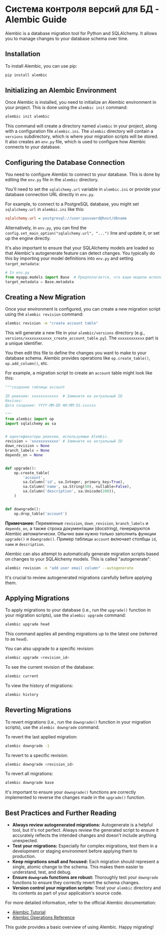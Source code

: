 # Система контроля версий для БД - Alembic Guide

Alembic is a database migration tool for Python and SQLAlchemy. It allows you to manage changes to your database schema over time.

## Installation

To install Alembic, you can use pip:

```bash
pip install alembic
```

## Initializing an Alembic Environment

Once Alembic is installed, you need to initialize an Alembic environment in your project. This is done using the `alembic init` command:

```bash
alembic init alembic
```

This command will create a directory named `alembic` in your project, along with a configuration file `alembic.ini`.
The `alembic` directory will contain a `versions` subdirectory, which is where your migration scripts will be stored.
It also creates an `env.py` file, which is used to configure how Alembic connects to your database.

## Configuring the Database Connection

You need to configure Alembic to connect to your database. This is done by editing the `env.py` file in the `alembic` directory.

You'll need to set the `sqlalchemy.url` variable in `alembic.ini` or provide your database connection URL directly in `env.py`.

For example, to connect to a PostgreSQL database, you might set `sqlalchemy.url` in `alembic.ini` like this:

```ini
sqlalchemy.url = postgresql://user:password@host/dbname
```

Alternatively, in `env.py`, you can find the `config.set_main_option("sqlalchemy.url", "...")` line and update it, or set up the engine directly.

It's also important to ensure that your SQLAlchemy models are loaded so that Alembic's autogenerate feature can detect changes. You typically do this by importing your model definitions into `env.py` and setting `target_metadata`:

```python
# In env.py
from myapp.models import Base  # Предполагается, что ваши модели используют декларативную базу SQLAlchemy
target_metadata = Base.metadata
```

## Creating a New Migration

Once your environment is configured, you can create a new migration script using the `alembic revision` command:

```bash
alembic revision -m "create account table"
```

This will generate a new file in your `alembic/versions` directory (e.g., `versions/xxxxxxxxxxxx_create_account_table.py`). The `xxxxxxxxxxxx` part is a unique identifier.

You then edit this file to define the changes you want to make to your database schema. Alembic provides operations like `op.create_table()`, `op.add_column()`, etc.

For example, a migration script to create an `account` table might look like this:

```python
"""создание таблицы account

ID ревизии: xxxxxxxxxxxx  # Замените на актуальный ID
Revises: 
Дата создания: YYYY-MM-DD HH:MM:SS.ssssss

"""
from alembic import op
import sqlalchemy as sa


# идентификаторы ревизии, используемые Alembic.
revision = 'xxxxxxxxxxxx' # Замените на актуальный ID
down_revision = None
branch_labels = None
depends_on = None


def upgrade():
    op.create_table(
        'account',
        sa.Column('id', sa.Integer, primary_key=True),
        sa.Column('name', sa.String(50), nullable=False),
        sa.Column('description', sa.Unicode(200)),
    )


def downgrade():
    op.drop_table('account')

```
**Примечание:** Переменные `revision`, `down_revision`, `branch_labels` и `depends_on`, а также строка документации (docstring), генерируются Alembic автоматически. Обычно вам нужно только заполнить функции `upgrade()` и `downgrade()`. Пример таблицы `account` включает столбцы `id`, `name` и `description`.

Alembic can also attempt to automatically generate migration scripts based on changes to your SQLAlchemy models. This is called "autogenerate":

```bash
alembic revision -m "add user email column" --autogenerate
```
It's crucial to review autogenerated migrations carefully before applying them.

## Applying Migrations

To apply migrations to your database (i.e., run the `upgrade()` function in your migration scripts), use the `alembic upgrade` command:

```bash
alembic upgrade head
```
This command applies all pending migrations up to the latest one (referred to as `head`).

You can also upgrade to a specific revision:
```bash
alembic upgrade <revision_id>
```

To see the current revision of the database:
```bash
alembic current
```

To view the history of migrations:
```bash
alembic history
```

## Reverting Migrations

To revert migrations (i.e., run the `downgrade()` function in your migration scripts), use the `alembic downgrade` command.

To revert the last applied migration:
```bash
alembic downgrade -1
```

To revert to a specific revision:
```bash
alembic downgrade <revision_id>
```

To revert all migrations:
```bash
alembic downgrade base
```
It's important to ensure your `downgrade()` functions are correctly implemented to reverse the changes made in the `upgrade()` function.

## Best Practices and Further Reading

*   **Always review autogenerated migrations:** Autogenerate is a helpful tool, but it's not perfect. Always review the generated script to ensure it accurately reflects the intended changes and doesn't include anything unexpected.
*   **Test your migrations:** Especially for complex migrations, test them in a development or staging environment before applying them to production.
*   **Keep migrations small and focused:** Each migration should represent a single, atomic change to the schema. This makes them easier to understand, test, and debug.
*   **Ensure `downgrade` functions are robust:** Thoroughly test your `downgrade` functions to ensure they correctly revert the schema changes.
*   **Version control your migration scripts:** Treat your `alembic` directory and its contents as part of your application's source code.

For more detailed information, refer to the official Alembic documentation:
*   [Alembic Tutorial](https://alembic.sqlalchemy.org/en/latest/tutorial.html)
*   [Alembic Operations Reference](https://alembic.sqlalchemy.org/en/latest/ops.html)

This guide provides a basic overview of using Alembic. Happy migrating!

